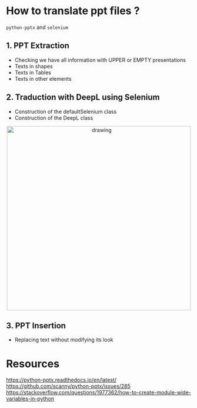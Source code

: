 # How to translate ppt files ?

 `python-pptx` and `selenium`

## 1. PPT Extraction

- Checking we have all information with UPPER or EMPTY presentations
- Texts in shapes
- Texts in Tables
- Texts in other elements

## 2. Traduction with DeepL using Selenium
- Construction of the defaultSelenium class
- Construction of the DeepL class

<center><img src="https://github.com/ThibaudLamothe/translate-pptx/blob/master/fig/translation_example.png?raw=true" alt="drawing" width="500" /></center>


## 3. PPT Insertion
- Replacing text without modifying its look


# Resources

https://python-pptx.readthedocs.io/en/latest/
https://github.com/scanny/python-pptx/issues/285
https://stackoverflow.com/questions/1977362/how-to-create-module-wide-variables-in-python
